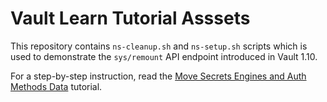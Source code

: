 # Vault Learn Tutorial Asssets

This repository contains `ns-cleanup.sh` and `ns-setup.sh` scripts which is used to demonstrate the `sys/remount` API endpoint introduced in Vault 1.10. 

For a step-by-step instruction, read the [Move Secrets Engines and Auth Methods Data](https://learn.hashicorp.com//tutorials/vault/mount-move) tutorial.